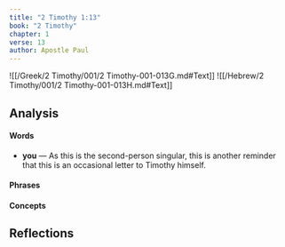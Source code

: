 ```yaml
---
title: "2 Timothy 1:13"
book: "2 Timothy"
chapter: 1
verse: 13
author: Apostle Paul
---
```

![[/Greek/2 Timothy/001/2 Timothy-001-013G.md#Text]]
![[/Hebrew/2 Timothy/001/2 Timothy-001-013H.md#Text]]

## Analysis

#### Words
- **you** — As this is the second-person singular, this is another reminder that this is an occasional letter to Timothy himself.

#### Phrases

#### Concepts

## Reflections
